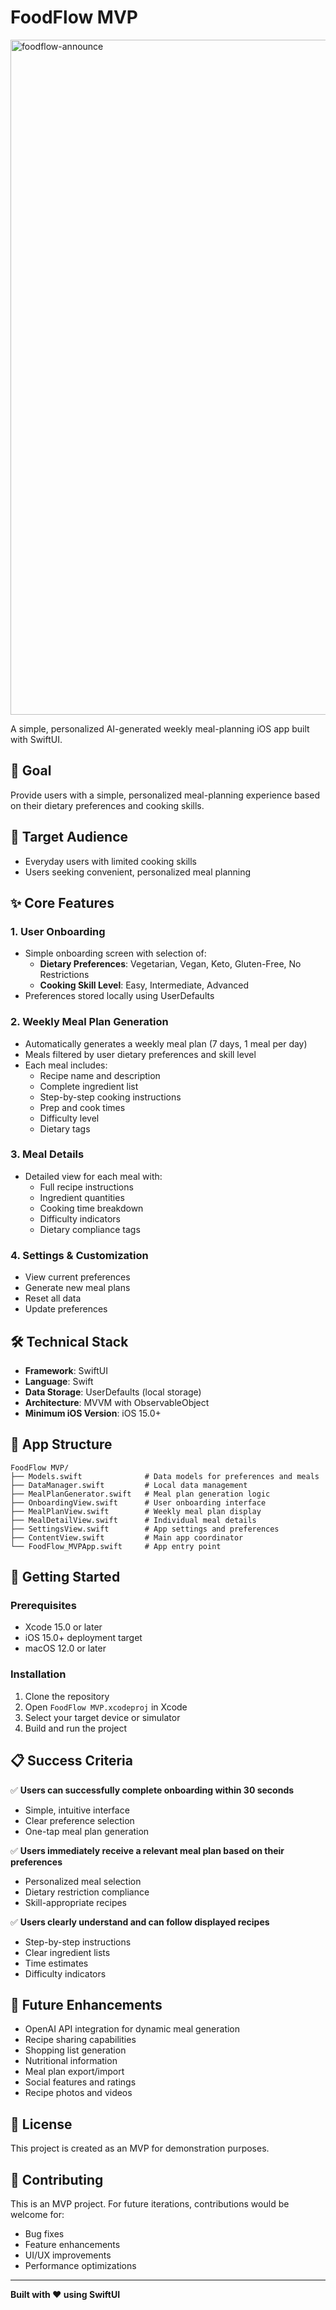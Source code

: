 # FoodFlow MVP

<img width="1920" height="1080" alt="foodflow-announce" src="https://github.com/user-attachments/assets/fc8fdeb1-326a-4048-aa34-6e8769aada62" />



A simple, personalized AI-generated weekly meal-planning iOS app built with SwiftUI.

## 🎯 Goal

Provide users with a simple, personalized meal-planning experience based on their dietary preferences and cooking skills.

## 👥 Target Audience

- Everyday users with limited cooking skills
- Users seeking convenient, personalized meal planning

## ✨ Core Features

### 1. User Onboarding
- Simple onboarding screen with selection of:
  - **Dietary Preferences**: Vegetarian, Vegan, Keto, Gluten-Free, No Restrictions
  - **Cooking Skill Level**: Easy, Intermediate, Advanced
- Preferences stored locally using UserDefaults

### 2. Weekly Meal Plan Generation
- Automatically generates a weekly meal plan (7 days, 1 meal per day)
- Meals filtered by user dietary preferences and skill level
- Each meal includes:
  - Recipe name and description
  - Complete ingredient list
  - Step-by-step cooking instructions
  - Prep and cook times
  - Difficulty level
  - Dietary tags

### 3. Meal Details
- Detailed view for each meal with:
  - Full recipe instructions
  - Ingredient quantities
  - Cooking time breakdown
  - Difficulty indicators
  - Dietary compliance tags

### 4. Settings & Customization
- View current preferences
- Generate new meal plans
- Reset all data
- Update preferences

## 🛠 Technical Stack

- **Framework**: SwiftUI
- **Language**: Swift
- **Data Storage**: UserDefaults (local storage)
- **Architecture**: MVVM with ObservableObject
- **Minimum iOS Version**: iOS 15.0+

## 📱 App Structure

```
FoodFlow MVP/
├── Models.swift              # Data models for preferences and meals
├── DataManager.swift         # Local data management
├── MealPlanGenerator.swift   # Meal plan generation logic
├── OnboardingView.swift      # User onboarding interface
├── MealPlanView.swift        # Weekly meal plan display
├── MealDetailView.swift      # Individual meal details
├── SettingsView.swift        # App settings and preferences
├── ContentView.swift         # Main app coordinator
└── FoodFlow_MVPApp.swift     # App entry point
```

## 🚀 Getting Started

### Prerequisites
- Xcode 15.0 or later
- iOS 15.0+ deployment target
- macOS 12.0 or later

### Installation
1. Clone the repository
2. Open `FoodFlow MVP.xcodeproj` in Xcode
3. Select your target device or simulator
4. Build and run the project

## 📋 Success Criteria

✅ **Users can successfully complete onboarding within 30 seconds**
- Simple, intuitive interface
- Clear preference selection
- One-tap meal plan generation

✅ **Users immediately receive a relevant meal plan based on their preferences**
- Personalized meal selection
- Dietary restriction compliance
- Skill-appropriate recipes

✅ **Users clearly understand and can follow displayed recipes**
- Step-by-step instructions
- Clear ingredient lists
- Time estimates
- Difficulty indicators

## 🔮 Future Enhancements

- OpenAI API integration for dynamic meal generation
- Recipe sharing capabilities
- Shopping list generation
- Nutritional information
- Meal plan export/import
- Social features and ratings
- Recipe photos and videos

## 📄 License

This project is created as an MVP for demonstration purposes.

## 🤝 Contributing

This is an MVP project. For future iterations, contributions would be welcome for:
- Bug fixes
- Feature enhancements
- UI/UX improvements
- Performance optimizations

---

**Built with ❤️ using SwiftUI** 

